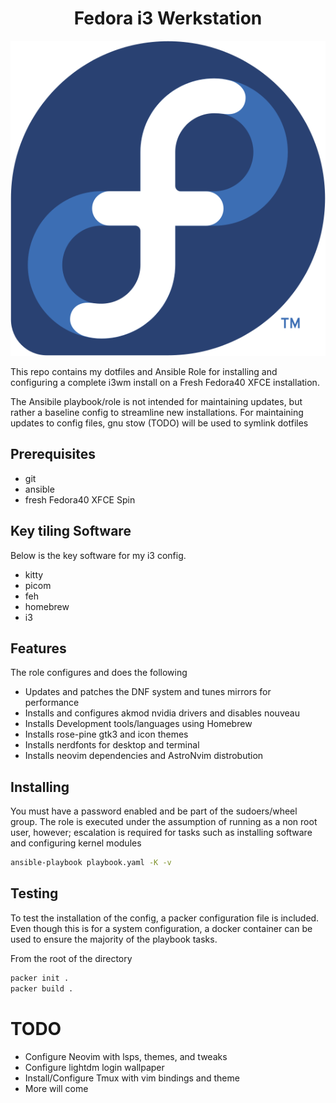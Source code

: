 <h1 align="center">Fedora i3 Werkstation</h1>
<p align="center"><img src="./img/Fedora_logo.svg"/></p>

This repo contains my dotfiles and Ansible Role for installing and configuring a complete i3wm
install on a Fresh Fedora40 XFCE installation.

The Ansibile playbook/role is not intended for maintaining updates, but rather a baseline config
to streamline new installations. For maintaining updates to config files, gnu stow (TODO) will be
used to symlink dotfiles

## Prerequisites
- git
- ansible
- fresh Fedora40 XFCE Spin

## Key tiling Software
Below is the key software for my i3 config.
- kitty
- picom
- feh
- homebrew
- i3

## Features
The role configures and does the following
- Updates and patches the DNF system and tunes mirrors for performance
- Installs and configures akmod nvidia drivers and disables nouveau
- Installs Development tools/languages using Homebrew
- Installs rose-pine gtk3 and icon themes
- Installs nerdfonts for desktop and terminal
- Installs neovim dependencies and AstroNvim distrobution

## Installing
You must have a password enabled and be part of the sudoers/wheel group. The role is executed under 
the assumption of running as a non root user, however; escalation is required for tasks such as 
installing software and configuring kernel modules
```bash
ansible-playbook playbook.yaml -K -v
```

## Testing
To test the installation of the config, a packer configuration file is included. Even though
this is for a system configuration, a docker container can be used to ensure the majority of the playbook
tasks.

From the root of the directory
```bash
packer init .
packer build .
```

# TODO
- Configure Neovim with lsps, themes, and tweaks
- Configure lightdm login wallpaper
- Install/Configure Tmux with vim bindings and theme
- More will come
